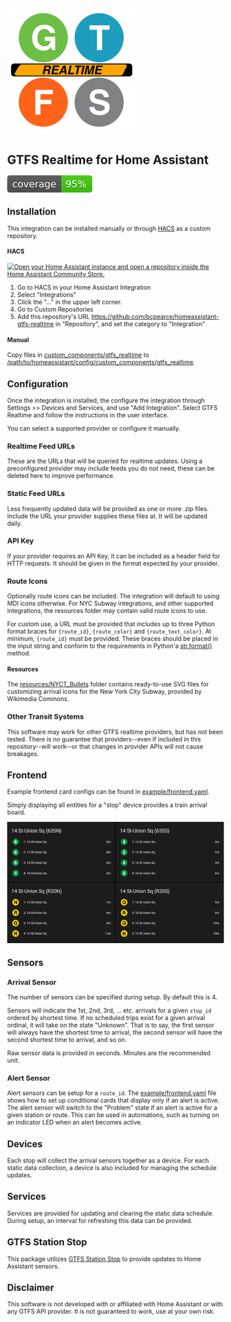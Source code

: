 
![GTFS Realtime](resources/logo.svg)
# GTFS Realtime for Home Assistant

![test coverage](./coverage.svg)

## Installation

This integration can be installed manually or through [HACS](https://hacs.xyz/) as a custom repository.

#### HACS

[![Open your Home Assistant instance and open a repository inside the Home Assistant Community Store.](https://my.home-assistant.io/badges/hacs_repository.svg)](https://my.home-assistant.io/redirect/hacs_repository/?owner=bcpearce&repository=homeassistant-gtfs-realtime&category=Integration)

1. Go to HACS in your Home Assistant Integration
2. Select "Integrations"
3. Click the "..." in the upper left corner.
4. Go to Custom Repositories
5. Add this repository's URL https://github.com/bcpearce/homeassistant-gtfs-realtime in "Repository", and set the category to "Integration"

#### Manual

Copy files in [custom_components/gtfs_realtime](custom_components/gtfs_realtime/) to [/path/to/homeassistant/config/custom_components/gtfs_realtime](#).

## Configuration

Once the integration is installed, the configure the integration through Settings >> Devices and Services, and use "Add Integration".  Select GTFS Realtime and follow the instructions in the user interface.

You can select a supported provider or configure it manually. 

### Realtime Feed URLs

These are the URLs that will be queried for realtime updates. Using a preconfigured provider may include feeds you do not need, these can be deleted here to improve performance.

### Static Feed URLs

Less frequently updated data will be provided as one or more .zip files. Include the URL your provider supplies these files at. It will be updated daily. 

### API Key

If your provider requires an API Key, it can be included as a header field for HTTP requests. It should be given in the format expected by your provider. 

### Route Icons

Optionally route icons can be included.  The integration will default to using MDI icons otherwise. For NYC Subway integrations, and other supported integrations, the resources folder may contain valid route icons to use.  

For custom use, a URL must be provided that includes up to three Python format braces for `{route_id}`, `{route_color}` and `{route_text_color}`. At minimum, `{route_id}` must be provided.  These braces should be placed in the input string and conform to the requirements in Python'a [str.format()](https://docs.python.org/3/library/stdtypes.html#str.format) method. 

#### Resources

The [resources/NYCT_Bullets](resources/NYCT_Bullets/) folder contains ready-to-use SVG files for customizing arrival icons for the New York City Subway, provided by Wikimedia Commons.

### Other Transit Systems

This software may work for other GTFS realtime providers, but has not been tested. There is no guarantee that providers--even if included in this repository--will work--or that changes in provider APIs will not cause breakages. 

## Frontend

Example frontend card configs can be found in [example/frontend.yaml](example/frontend.yaml).

Simply displaying all entities for a "stop" device provides a train arrival board.

![sample dashboard](resources/sample.png)

## Sensors

### Arrival Sensor

The number of sensors can be specified during setup. By default this is 4.  

Sensors will indicate the 1st, 2nd, 3rd, ... etc. arrivals for a given `stop_id` ordered by shortest time.  If no scheduled trips exist for a given arrival ordinal, it will take on the state "Unknown". That is to say, the first sensor will always have the shortest time to arrival, the second sensor will have the second shortest time to arrival, and so on. 

Raw sensor data is provided in seconds. Minutes are the recommended unit.

### Alert Sensor

Alert sensors can be setup for a `route_id`. The [example/frontend.yaml](example/frontend.yaml) file shows how to set up conditional cards that display only if an alert is active. The alert sensor will switch to the "Problem" state if an alert is active for a given station or route. This can be used in automations, such as turning on an indicator LED when an alert becomes active. 

## Devices

Each stop will collect the arrival sensors together as a device. For each static data collection, a device is also included for managing the schedule updates.

## Services

Services are provided for updating and clearing the static data schedule. During setup, an interval for refreshing this data can be provided.

## GTFS Station Stop

This package utilizes [GTFS Station Stop](https://pypi.org/project/gtfs-station-stop/) to provide updates to Home Assistant sensors. 

## Disclaimer

This software is not developed with or affiliated with Home Assistant or with any GTFS API provider. It is not guaranteed to work, use at your own risk. 
